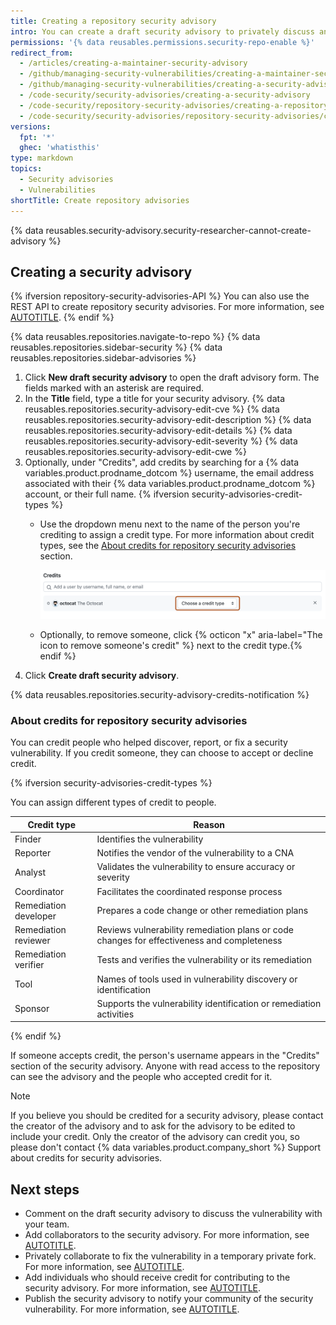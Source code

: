 ```yaml
---
title: Creating a repository security advisory
intro: You can create a draft security advisory to privately discuss and fix a security vulnerability in your open source project.
permissions: '{% data reusables.permissions.security-repo-enable %}'
redirect_from:
  - /articles/creating-a-maintainer-security-advisory
  - /github/managing-security-vulnerabilities/creating-a-maintainer-security-advisory
  - /github/managing-security-vulnerabilities/creating-a-security-advisory
  - /code-security/security-advisories/creating-a-security-advisory
  - /code-security/repository-security-advisories/creating-a-repository-security-advisory
  - /code-security/security-advisories/repository-security-advisories/creating-a-repository-security-advisory
versions:
  fpt: '*'
  ghec: 'whatisthis'
type: markdown
topics:
  - Security advisories
  - Vulnerabilities
shortTitle: Create repository advisories
---
```


{% data reusables.security-advisory.security-researcher-cannot-create-advisory %}

## Creating a security advisory

{% ifversion repository-security-advisories-API %}
You can also use the REST API to create repository security advisories. For more information, see [AUTOTITLE](/rest/security-advisories/repository-advisories).
{% endif %}

{% data reusables.repositories.navigate-to-repo %}
{% data reusables.repositories.sidebar-security %}
{% data reusables.repositories.sidebar-advisories %}
1. Click **New draft security advisory** to open the draft advisory form. The fields marked with an asterisk are required.
1. In the **Title** field, type a title for your security advisory.
{% data reusables.repositories.security-advisory-edit-cve %}
{% data reusables.repositories.security-advisory-edit-description %}
{% data reusables.repositories.security-advisory-edit-details %}
{% data reusables.repositories.security-advisory-edit-severity %}
{% data reusables.repositories.security-advisory-edit-cwe %}
1. Optionally, under "Credits", add credits by searching for a {% data variables.product.prodname_dotcom %} username, the email address associated with their {% data variables.product.prodname_dotcom %} account, or their full name.
{% ifversion security-advisories-credit-types %}
   * Use the dropdown menu next to the name of the person you're crediting to assign a credit type. For more information about credit types, see the [About credits for repository security advisories](#about-credits-for-repository-security-advisories) section.

     ![Screenshot of a draft security advisory. A dropdown menu, labeled "Choose a credit type," is highlighted with an orange outline.](/assets/images/help/security/security-advisories-choose-credit-type.png)

   * Optionally, to remove someone, click {% octicon "x" aria-label="The icon to remove someone's credit" %} next to the credit type.{% endif %}
1. Click **Create draft security advisory**.

{% data reusables.repositories.security-advisory-credits-notification %}

### About credits for repository security advisories

You can credit people who helped discover, report, or fix a security vulnerability. If you credit someone, they can choose to accept or decline credit.

{% ifversion security-advisories-credit-types %}

You can assign different types of credit to people.

| Credit type           | Reason                                                                                     |
|-----------------------|--------------------------------------------------------------------------------------------|
| Finder                | Identifies the vulnerability                                                               |
| Reporter              | Notifies the vendor of the vulnerability to a CNA                                          |
| Analyst               | Validates the vulnerability to ensure accuracy or severity                                 |
| Coordinator           | Facilitates the coordinated response process                                               |
| Remediation developer | Prepares a code change or other remediation plans                                          |
| Remediation reviewer  | Reviews vulnerability remediation plans or code changes for effectiveness and completeness |
| Remediation verifier  | Tests and verifies the vulnerability or its remediation                                    |
| Tool                  | Names of tools used in vulnerability discovery or identification                           |
| Sponsor               | Supports the vulnerability identification or remediation activities                        |

{% endif %}

If someone accepts credit, the person's username appears in the "Credits" section of the security advisory. Anyone with read access to the repository can see the advisory and the people who accepted credit for it.

> [!NOTE]
> If you believe you should be credited for a security advisory, please contact the creator of the advisory and to ask for the advisory to be edited to include your credit. Only the creator of the advisory can credit you, so please don't contact {% data variables.product.company_short %} Support about credits for security advisories.

## Next steps

* Comment on the draft security advisory to discuss the vulnerability with your team.
* Add collaborators to the security advisory. For more information, see [AUTOTITLE](/code-security/security-advisories/working-with-repository-security-advisories/adding-a-collaborator-to-a-repository-security-advisory).
* Privately collaborate to fix the vulnerability in a temporary private fork. For more information, see [AUTOTITLE](/code-security/security-advisories/working-with-repository-security-advisories/collaborating-in-a-temporary-private-fork-to-resolve-a-repository-security-vulnerability).
* Add individuals who should receive credit for contributing to the security advisory. For more information, see [AUTOTITLE](/code-security/security-advisories/working-with-repository-security-advisories/editing-a-repository-security-advisory#about-credits-for-security-advisories).
* Publish the security advisory to notify your community of the security vulnerability. For more information, see [AUTOTITLE](/code-security/security-advisories/working-with-repository-security-advisories/publishing-a-repository-security-advisory).
